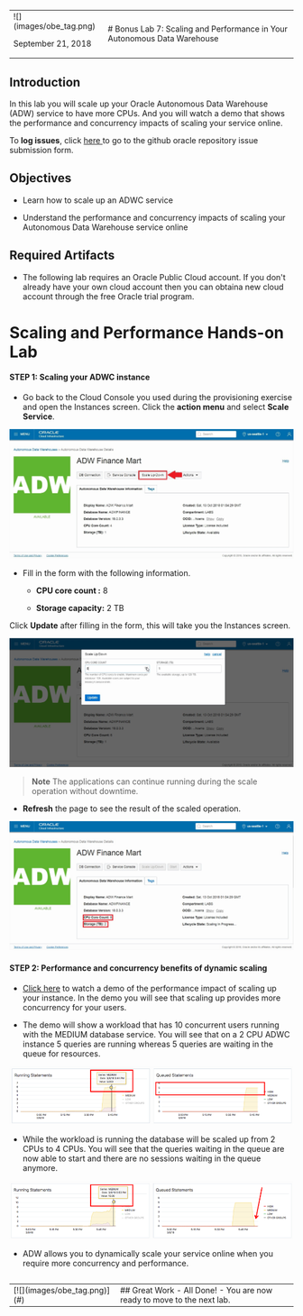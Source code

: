 <table class="tbl-heading"><tr><td class="td-logo">![](images/obe_tag.png)

September 21, 2018
</td>
<td class="td-banner">
# Bonus Lab 7: Scaling and Performance in Your Autonomous Data Warehouse
</td></tr><table>


## Introduction

In this lab you will scale up your Oracle Autonomous Data Warehouse (ADW) service to have more CPUs. And you will watch a demo that shows the performance and concurrency impacts of scaling your service online.

To **log issues**, click <a href="https://github.com/millerhoo/journey4-adwc/issues/new" target="_blank"> here </a> to go to the github oracle repository issue submission form.

## Objectives

-   Learn how to scale up an ADWC service

-   Understand the performance and concurrency impacts of scaling your Autonomous Data Warehouse service online

## Required Artifacts

-   The following lab requires an Oracle Public Cloud account. If you don't already have your own cloud account then you can obtaina new cloud account through the free Oracle trial program.

# Scaling and Performance Hands-on Lab



#### **STEP 1: Scaling your ADWC instance**

-   Go back to the Cloud Console you used during the provisioning exercise and open the Instances screen. Click the **action menu** and select **Scale Service**.

![](./images/600/Picture300-2.jpg)

-   Fill in the form with the following information.

    -   **CPU core count :** 8

    -   **Storage capacity:** 2 TB

Click **Update** after filling in the form, this will take you the Instances screen.

![](./images/600/Picture300-3.jpg)

>  **Note** The applications can continue running during the scale operation without downtime.

-   **Refresh** the page to see the result of the scaled operation.

![](./images/600/Picture300-6.jpg)

#### **STEP 2: Performance and concurrency benefits of dynamic scaling**

-   <a href="https://raw.githubusercontent.com/millerhoo/journey4-adwc/master/workshops/journey4-adwc/images/ADWC%20HOL%20-%20Scaling.mp4" target="_blank">Click here</a> to watch a demo of the performance impact of scaling up your instance. In the demo you will see that scaling up provides more concurrency for your users.

-   The demo will show a workload that has 10 concurrent users running with the MEDIUM database service. You will see that on a 2 CPU ADWC instance 5 queries are running whereas 5 queries are waiting in the queue for resources.

![](./images/600/Picture300-7.png)

-   While the workload is running the database will be scaled up from 2 CPUs to 4 CPUs. You will see that the queries waiting in the queue are now able to start and there are no sessions waiting in the queue anymore.

![](./images/600/Picture300-8.png)

-   ADW allows you to dynamically scale your service online when you require more concurrency and performance.

<table>
<tr><td class="td-logo">[![](images/obe_tag.png)](#)</td>
<td class="td-banner">
## Great Work - All Done!
 - You are now ready to move to the next lab.
</td>
</tr>
<table>
